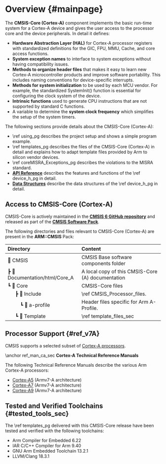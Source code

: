 # Overview {#mainpage}

The **CMSIS-Core (Cortex-A)** component implements the basic run-time system for a Cortex-A device and gives the user access to the processor core and the device peripherals.
In detail it defines:

 - **Hardware Abstraction Layer (HAL)** for Cortex-A processor registers with standardized  definitions for the GIC, FPU, MMU, Cache, and core access functions.
 - **System exception names** to interface to system exceptions without having compatibility issues.
 - **Methods to organize header files** that makes it easy to learn new Cortex-A microcontroller products and improve software portability. This includes naming conventions for device-specific interrupts.
 - **Methods for system initialization** to be used by each MCU vendor. For example, the standardized SystemInit() function is essential for configuring the clock system of the device.
 - **Intrinsic functions** used to generate CPU instructions that are not supported by standard C functions.
 - A variable to determine the **system clock frequency** which simplifies the setup of the system timers.

The following sections provide details about the CMSIS-Core (Cortex-A):

 - \ref using_pg describes the project setup and shows a simple program example.
 - \ref templates_pg describes the files of the CMSIS-Core (Cortex-A) in detail and explains how to adapt template files provided by Arm to silicon vendor devices.
 - \ref coreMISRA_Exceptions_pg describes the violations to the MISRA standard.
 - [**API Reference**](modules.html) describes the features and functions of the \ref device_h_pg in detail.
 - [**Data Structures**](annotated.html) describe the data structures of the \ref device_h_pg in detail.

## Access to CMSIS-Core (Cortex-A)

CMSIS-Core is actively maintained in the [**CMSIS 6 GitHub repository**](https://github.com/ARM-software/CMSIS_6) and released as part of the [**CMSIS Software Pack**](../General/cmsis_pack.html).

The following directories and files relevant to CMSIS-Core (Cortex-A) are present in the **ARM::CMSIS** Pack:

Directory                         | Content
:---------------------------------|:------------------------------------------------------------------------
📂 CMSIS                          | CMSIS Base software components folder
 ┣ 📂 Documentation/html/Core_A   | A local copy of this CMSIS-Core (A) documentation
 ┗ 📂 Core                        | CMSIS-Core files
 &emsp;&nbsp; ┣ 📂 Include        | \ref CMSIS_Processor_files.
 &emsp;&emsp;&nbsp; ┗ 📂 a-profile| Header files specific for Arm A-Profile.
 &emsp;&nbsp; ┗ 📂 Template       | \ref template_files_sec

## Processor Support {#ref_v7A}

CMSIS supports a selected subset of [Cortex-A processors](https://www.arm.com/products/silicon-ip-cpu?families=cortex-m&showall=true).

\anchor ref_man_ca_sec
**Cortex-A Technical Reference Manuals**

The following Technical Reference Manuals describe the various Arm Cortex-A processors:

 - [Cortex-A5](https://developer.arm.com/documentation/ddi0433) (Armv7-A architecture)
 - [Cortex-A7](https://developer.arm.com/documentation/ddi0464) (Armv7-A architecture)
 - [Cortex-A9](https://developer.arm.com/documentation/100511) (Armv7-A architecture)

## Tested and Verified Toolchains {#tested_tools_sec}

The \ref templates_pg delivered with this CMSIS-Core release have been tested and verified with the following toolchains:

 - Arm Compiler for Embedded 6.22
 - IAR C/C++ Compiler for Arm 9.40
 - GNU Arm Embedded Toolchain 13.2.1
 - LLVM/Clang 18.3.1

